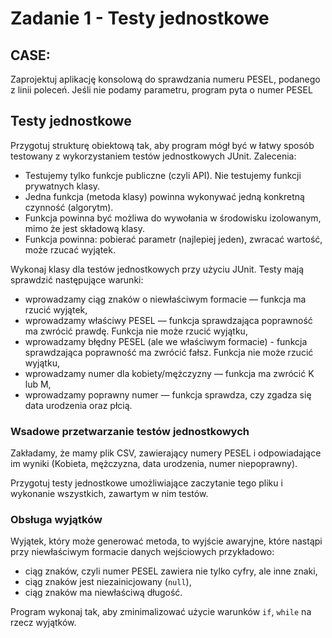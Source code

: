 # Zadanie 1 - Testy jednostkowe

## CASE:
Zaprojektuj aplikację konsolową do sprawdzania numeru PESEL, podanego z linii poleceń.
Jeśli nie podamy parametru, program pyta o numer PESEL

## Testy jednostkowe
Przygotuj strukturę obiektową tak, aby program mógł być w łatwy sposób testowany
z wykorzystaniem testów jednostkowych JUnit. Zalecenia:

* Testujemy tylko funkcje publiczne (czyli API). Nie testujemy funkcji prywatnych klasy.
* Jedna funkcja (metoda klasy) powinna wykonywać jedną konkretną czynność (algorytm).
* Funkcja powinna być możliwa do wywołania w środowisku izolowanym, mimo że jest składową klasy.
* Funkcja powinna: pobierać parametr (najlepiej jeden), zwracać wartość, może rzucać wyjątek.

Wykonaj klasy dla testów jednostkowych przy użyciu JUnit. Testy mają sprawdzić następujące warunki:

* wprowadzamy ciąg znaków o niewłaściwym formacie — funkcja ma rzucić wyjątek,
* wprowadzamy właściwy PESEL — funkcja sprawdzająca poprawność ma zwrócić prawdę. Funkcja 
  nie może rzucić wyjątku,
* wprowadzamy błędny PESEL (ale we właściwym formacie) - funkcja sprawdzająca poprawność 
  ma zwrócić fałsz. Funkcja nie może rzucić wyjątku,
* wprowadzamy numer dla kobiety/mężczyzny — funkcja ma zwrócić K lub M,
* wprowadzamy poprawny numer — funkcja sprawdza, czy zgadza się data urodzenia oraz płcią.

### Wsadowe przetwarzanie testów jednostkowych

Zakładamy, że mamy plik CSV, zawierający numery PESEL i odpowiadające im wyniki (Kobieta,
mężczyzna, data urodzenia, numer niepoprawny).

Przygotuj testy jednostkowe umożliwiające zaczytanie tego pliku i wykonanie wszystkich,
zawartym w nim testów.

### Obsługa wyjątków

Wyjątek, który może generować metoda, to wyjście awaryjne, które nastąpi przy niewłaściwym
formacie danych wejściowych przykładowo:

* ciąg znaków, czyli numer PESEL zawiera nie tylko cyfry, ale inne znaki,
* ciąg znaków jest niezainicjowany (`null`),
* ciąg znaków ma niewłaściwą długość.

Program wykonaj tak, aby zminimalizować użycie warunków `if`, `while` na rzecz wyjątków.
